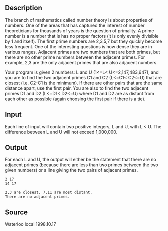 <h2>Description</h2><p>The branch of mathematics called number theory is about properties of numbers. One of the areas that has captured the interest of number theoreticians for thousands of years is the question of primality. A prime number is a number that is has no proper factors (it is only evenly divisible by 1 and itself). The first prime numbers are 2,3,5,7 but they quickly become less frequent. One of the interesting questions is how dense they are in various ranges. Adjacent primes are two numbers that are both primes, but there are no other prime numbers between the adjacent primes. For example, 2,3 are the only adjacent primes that are also adjacent numbers.</p><p>Your program is given 2 numbers: L and U (1&lt;=L&lt; U&lt;=2,147,483,647), and you are to find the two adjacent primes C1 and C2 (L&lt;=C1&lt; C2&lt;=U) that are closest (i.e. C2-C1 is the minimum). If there are other pairs that are the same distance apart, use the first pair. You are also to find the two adjacent primes D1 and D2 (L&lt;=D1&lt; D2&lt;=U) where D1 and D2 are as distant from each other as possible (again choosing the first pair if there is a tie).</p><h2>Input</h2><p>Each line of input will contain two positive integers, L and U, with L &lt; U. The difference between L and U will not exceed 1,000,000.</p><h2>Output</h2><p>For each L and U, the output will either be the statement that there are no adjacent primes (because there are less than two primes between the two given numbers) or a line giving the two pairs of adjacent primes.</p>

<pre><code class="language-input1">2 17
14 17
</code></pre>

<pre><code class="language-output1">2,3 are closest, 7,11 are most distant.
There are no adjacent primes.
</code></pre>

<h2>Source</h2><p>Waterloo local 1998.10.17</p>
